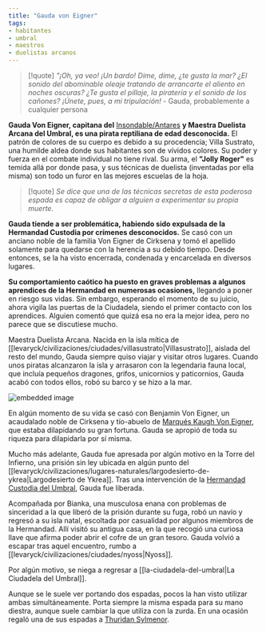 ```yaml
---
title: "Gauda von Eigner"
tags:
- habitantes
- umbral
- maestros
- duelistas arcanos
---
```

>[!quote]
>_"¡Oh, ya veo! ¡Un bardo! Dime, dime, ¿te gusta la mar? ¿El sonido del abominable oleaje tratando de arrancarte el aliento en noches oscuras? ¿Te gusta el pillaje, la piratería y el sonido de los cañones? ¡Únete, pues, a mi tripulación!_ 
>\- Gauda, probablemente a cualquier persona

**Gauda Von Eigner, capitana del** [Insondable/Antares](https://www.legendkeeper.com/app/ckvil5g57t6310808rct5ktxd/clbr3d0w9000q02886hy3sa14/) **y Maestra Duelista Arcana del Umbral, es una pirata reptiliana de edad desconocida.** El patrón de colores de su cuerpo es debido a su procedencia; Villa Sustrato, una humilde aldea donde sus habitantes son de vívidos colores. Su poder y fuerza en el combate individual no tiene rival. Su arma, el **"Jolly Roger"** es temida allá por donde pasa, y sus técnicas de duelista (inventadas por ella misma) son todo un furor en las mejores escuelas de la hoja.

> [!quote]
> _Se dice que una de las técnicas secretas de esta poderosa espada es capaz de obligar a alguien a experimentar su propia muerte._

**Gauda tiende a ser problemática, habiendo sido expulsada de la Hermandad Custodia por crímenes desconocidos.** Se casó con un anciano noble de la familia Von Eigner de Cirksena y tomó el apellido solamente para quedarse con la herencia a su debido tiempo. Desde entonces, se la ha visto encerrada, condenada y encarcelada en diversos lugares.

**Su comportamiento caótico ha puesto en graves problemas a algunos aprendices de la Hermandad en numerosas ocasiones,** llegando a poner en riesgo sus vidas. Sin embargo, esperando el momento de su juicio, ahora vigila las puertas de la Ciudadela, siendo el primer contacto con los aprendices. Alguien comentó que quizá esa no era la mejor idea, pero no parece que se discutiese mucho.

Maestra Duelista Arcana. Nacida en la isla mítica de [[levaryck/civilizaciones/ciudades/villasustrato|Villasustrato]], aislada del resto del mundo, Gauda siempre quiso viajar y visitar otros lugares. Cuando unos piratas alcanzaron la isla y arrasaron con la legendaria fauna local, que incluía pequeños dragones, grifos, unicornios y paticornios, Gauda acabó con todos ellos, robó su barco y se hizo a la mar.

![embedded image](https://assets.legendkeeper.com/83b3befe-3b29-421d-8da7-f5088c9ffb57.png "Attachment")

En algún momento de su vida se casó con Benjamin Von Eigner, un acaudalado noble de Cirksena y tío-abuelo de [Marqués Kaugh Von Eigner](https://www.legendkeeper.com/app/ckvil5g57t6310808rct5ktxd/ckz7fe7bc002l036cdf4mktff/), que estaba dilapidando su gran fortuna. Gauda se apropió de toda su riqueza para dilapidarla por sí misma.

Mucho más adelante, Gauda fue apresada por algún motivo en la Torre del Infierno, una prisión sin ley ubicada en algún punto del [[levaryck/civilizaciones/lugares-naturales/largodesierto-de-ykrea|Largodesierto de Ykrea]]. Tras una intervención de la [Hermandad Custodia del Umbral](https://www.legendkeeper.com/app/ckvil5g57t6310808rct5ktxd/ckw9rh8iy001z036c9lsfyugo/), Gauda fue liberada.

Acompañada por Bianka, una musculosa enana con problemas de sinceridad a la que liberó de la prisión durante su fuga, robó un navío y regresó a su isla natal, escoltada por casualidad por algunos miembros de la Hermandad. Allí visitó su antigua casa, en la que recogió una curiosa llave que afirma poder abrir el cofre de un gran tesoro. Gauda volvió a escapar tras aquel encuentro, rumbo a [[levaryck/civilizaciones/ciudades/nyoss|Nyoss]].

Por algún motivo, se niega a regresar a [[la-ciudadela-del-umbral|La Ciudadela del Umbral]].

Aunque se le suele ver portando dos espadas, pocos la han visto utilizar ambas simultáneamente. Porta siempre la misma espada para su mano diestra, aunque suele cambiar la que utiliza con la zurda. En una ocasión regaló una de sus espadas a [Thuridan Sylmenor](https://www.legendkeeper.com/app/ckvil5g57t6310808rct5ktxd/ckz7fel7d002q036cokzaco4b/).